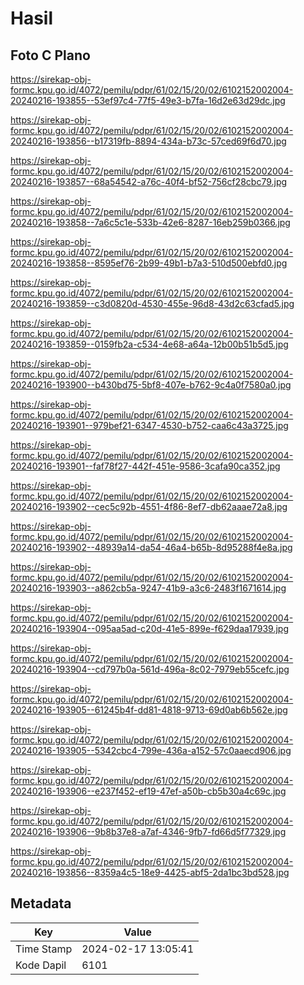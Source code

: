 # Hasil

## Foto C Plano

https://sirekap-obj-formc.kpu.go.id/4072/pemilu/pdpr/61/02/15/20/02/6102152002004-20240216-193855--53ef97c4-77f5-49e3-b7fa-16d2e63d29dc.jpg

https://sirekap-obj-formc.kpu.go.id/4072/pemilu/pdpr/61/02/15/20/02/6102152002004-20240216-193856--b17319fb-8894-434a-b73c-57ced69f6d70.jpg

https://sirekap-obj-formc.kpu.go.id/4072/pemilu/pdpr/61/02/15/20/02/6102152002004-20240216-193857--68a54542-a76c-40f4-bf52-756cf28cbc79.jpg

https://sirekap-obj-formc.kpu.go.id/4072/pemilu/pdpr/61/02/15/20/02/6102152002004-20240216-193858--7a6c5c1e-533b-42e6-8287-16eb259b0366.jpg

https://sirekap-obj-formc.kpu.go.id/4072/pemilu/pdpr/61/02/15/20/02/6102152002004-20240216-193858--8595ef76-2b99-49b1-b7a3-510d500ebfd0.jpg

https://sirekap-obj-formc.kpu.go.id/4072/pemilu/pdpr/61/02/15/20/02/6102152002004-20240216-193859--c3d0820d-4530-455e-96d8-43d2c63cfad5.jpg

https://sirekap-obj-formc.kpu.go.id/4072/pemilu/pdpr/61/02/15/20/02/6102152002004-20240216-193859--0159fb2a-c534-4e68-a64a-12b00b51b5d5.jpg

https://sirekap-obj-formc.kpu.go.id/4072/pemilu/pdpr/61/02/15/20/02/6102152002004-20240216-193900--b430bd75-5bf8-407e-b762-9c4a0f7580a0.jpg

https://sirekap-obj-formc.kpu.go.id/4072/pemilu/pdpr/61/02/15/20/02/6102152002004-20240216-193901--979bef21-6347-4530-b752-caa6c43a3725.jpg

https://sirekap-obj-formc.kpu.go.id/4072/pemilu/pdpr/61/02/15/20/02/6102152002004-20240216-193901--faf78f27-442f-451e-9586-3cafa90ca352.jpg

https://sirekap-obj-formc.kpu.go.id/4072/pemilu/pdpr/61/02/15/20/02/6102152002004-20240216-193902--cec5c92b-4551-4f86-8ef7-db62aaae72a8.jpg

https://sirekap-obj-formc.kpu.go.id/4072/pemilu/pdpr/61/02/15/20/02/6102152002004-20240216-193902--48939a14-da54-46a4-b65b-8d95288f4e8a.jpg

https://sirekap-obj-formc.kpu.go.id/4072/pemilu/pdpr/61/02/15/20/02/6102152002004-20240216-193903--a862cb5a-9247-41b9-a3c6-2483f1671614.jpg

https://sirekap-obj-formc.kpu.go.id/4072/pemilu/pdpr/61/02/15/20/02/6102152002004-20240216-193904--095aa5ad-c20d-41e5-899e-f629daa17939.jpg

https://sirekap-obj-formc.kpu.go.id/4072/pemilu/pdpr/61/02/15/20/02/6102152002004-20240216-193904--cd797b0a-561d-496a-8c02-7979eb55cefc.jpg

https://sirekap-obj-formc.kpu.go.id/4072/pemilu/pdpr/61/02/15/20/02/6102152002004-20240216-193905--61245b4f-dd81-4818-9713-69d0ab6b562e.jpg

https://sirekap-obj-formc.kpu.go.id/4072/pemilu/pdpr/61/02/15/20/02/6102152002004-20240216-193905--5342cbc4-799e-436a-a152-57c0aaecd906.jpg

https://sirekap-obj-formc.kpu.go.id/4072/pemilu/pdpr/61/02/15/20/02/6102152002004-20240216-193906--e237f452-ef19-47ef-a50b-cb5b30a4c69c.jpg

https://sirekap-obj-formc.kpu.go.id/4072/pemilu/pdpr/61/02/15/20/02/6102152002004-20240216-193906--9b8b37e8-a7af-4346-9fb7-fd66d5f77329.jpg

https://sirekap-obj-formc.kpu.go.id/4072/pemilu/pdpr/61/02/15/20/02/6102152002004-20240216-193856--8359a4c5-18e9-4425-abf5-2da1bc3bd528.jpg


## Metadata

| Key        | Value               |
| ---------- | ------------------- |
| Time Stamp | 2024-02-17 13:05:41 |
| Kode Dapil | 6101                |



